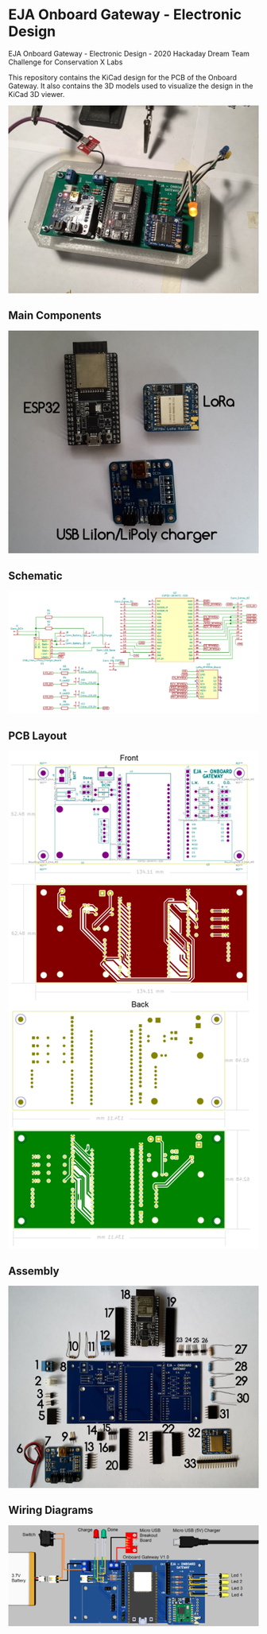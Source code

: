# EJA Onboard Gateway - Electronic Design

EJA Onboard Gateway - Electronic Design - 2020 Hackaday Dream Team Challenge for Conservation X Labs

This repository contains the KiCad design for the PCB of the Onboard Gateway. It also contains the 3D models used to visualize the design in the KiCad 3D viewer.

![alt text](./img/test.jpg "Onboard Gateway")

## Main Components ##

![alt text](./img/Components_onboard_gateway_4.jpg "Components")

## Schematic ##

![alt text](./img/Schematic_Onboard_Gateway.png "Schematic")

## PCB Layout ##

![alt text](./img/Layout_Onboard_Gateway.png "PCB Layout")

## Assembly ##

![alt text](./Assembly/Assembly_N_01_Onboard_Gateway-All_4.jpg "Assembly Guide")

## Wiring Diagrams ##

![alt text](./Wiring_Diagrams/Wiring_Onboard_Gateway_07_wired.png "Wiring Diagrams")
